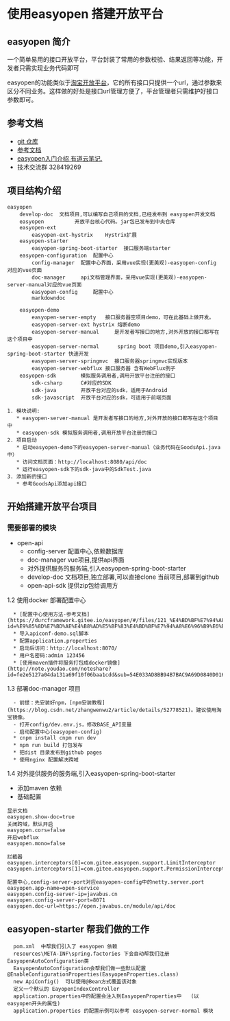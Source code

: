 # 使用easyopen 搭建开放平台

## easyopen 简介
一个简单易用的接口开放平台，平台封装了常用的参数校验、结果返回等功能，开发者只需实现业务代码即可

easyopen的功能类似于[淘宝开放平台](https://open.taobao.com/api.htm?docId=4&docType=2)，它的所有接口只提供一个url，通过参数来区分不同业务。这样做的好处是接口url管理方便了，平台管理者只需维护好接口参数即可。

## 参考文档
* [git 仓库](https://gitee.com/durcframework/easyopen)
* [参考文档](https://durcframework.gitee.io/easyopen)
* [easyopen入门介绍 有道云笔记](http://note.youdao.com/noteshare?id=f3e96ad5fcae4b1d206461c93305feea&sub=073458F601AD435D8D95A96F59FC4E2B)<a href="https://share.weiyun.com/5uxeUUl" sec="8kvdxs">.</a>
* 技术交流群  328419269

## 项目结构介绍
```
easyopen
    develop-doc  文档项目,可以编写自己项目的文档,已经发布到 easyopen开发文档  
    easyopen	      开放平台核心代码。jar包已发布到中央仓库
    easyopen-ext
        easyopen-ext-hystrix	Hystrix扩展
    easyopen-starter
        easyopen-spring-boot-starter  接口服务端starter
    easyopen-configuration  配置中心
        config-manager	配置中心界面，采用vue实现(更美观)-easyopen-config  对应的vue页面
        doc-manager		api文档管理界面，采用vue实现(更美观)-easyopen-server-manual对应的vue页面
        easyopen-config  	配置中心
        markdowndoc
    
    easyopen-demo
        easyopen-server-empty	接口服务器空项目demo，可在此基础上做开发。
        easyopen-server-ext	hystrix 熔断demo
        easyopen-server-manual     是开发者写接口的地方,对外开放的接口都写在这个项目中
        easyopen-server-normal      spring boot 项目demo,引入easyopen-spring-boot-starter 快速开发
        easyopen-server-springmvc  接口服务器springmvc实现版本
        easyopen-server-webflux	接口服务器 含有WebFlux例子
    easyopen-sdk        模拟服务调用者,调用开放平台注册的接口
        sdk-csharp	    C#对应的SDK
        sdk-java		开放平台对应的sdk，适用于Android
        sdk-javascript	开放平台对应的sdk，可适用于前端页面
        
1. 模块说明:
   * easyopen-server-manual 是开发者写接口的地方,对外开放的接口都写在这个项目中
   * easyopen-sdk 模拟服务调用者,调用开放平台注册的接口
2. 项目启动
   * 启动easyopen-demo下的easyopen-server-manual（业务代码在GoodsApi.java中）
   * 访问文档页面：http://localhost:8080/api/doc
   * 运行easyopen-sdk下的sdk-java中的SdkTest.java
3. 添加新的接口
   * 参考GoodsApi添加api接口

```

## 开始搭建开放平台项目
### 需要部署的模块
* open-api
    * config-server 配置中心,依赖数据库
    * doc-manager   vue项目,提供api界面
    * 对外提供服务的服务端,引入easyopen-spring-boot-starter
    * develop-doc   文档项目,独立部署,可以直接clone 当前项目,部署到github
    * open-api-sdk 提供zip包给调用方

1.2 使用docker 部署配置中心
      
      * [配置中心使用方法-参考文档](https://durcframework.gitee.io/easyopen/#/files/121_%E4%BD%BF%E7%94%A8%E9%85%8D%E7%BD%AE%E4%B8%AD%E5%BF%83%EF%BC%88v1.10.0%EF%BC%89?id=%E9%85%8D%E7%BD%AE%E4%B8%AD%E5%BF%83%E4%BD%BF%E7%94%A8%E6%96%B9%E6%B3%95)
      * 导入apiconf-demo.sql脚本
      * 配置application.properties
      * 启动后访问：http://localhost:8070/
      * 用户名密码:admin 123456  
      * [使用maven插件将服务打包成docker镜像](http://note.youdao.com/noteshare?id=fe2e5127a04da131a69f10f06baa1cdd&sub=54E033AD8BB94B7BAC9A69D0840D0164)
      
1.3 部署doc-manager 项目

      - 前提：先安装好npm，[npm安装教程](https://blog.csdn.net/zhangwenwu2/article/details/52778521)。建议使用淘宝镜像。
      - 打开config/dev.env.js，修改BASE_API变量
      - 启动配置中心(easyopen-config)
      * cnpm install cnpm run dev
      * npm run build 打包发布 
      * 把dist 目录发布到github pages 
      * 使用nginx 配置解决跨域 
  
1.4 对外提供服务的服务端,引入easyopen-spring-boot-starter
  * 添加maven 依赖
  * 基础配置
  
```
显示文档
easyopen.show-doc=true
关闭跨域，默认开启
easyopen.cors=false
开启webflux
easyopen.mono=false

拦截器
easyopen.interceptors[0]=com.gitee.easyopen.support.LimitInterceptor
easyopen.interceptors[1]=com.gitee.easyopen.support.PermissionInterceptor

配置中心,config-server-port对应easyopen-config中的netty.server.port
easyopen.app-name=open-service
easyopen.config-server-ip=javabus.cn
easyopen.config-server-port=8071
easyopen.doc-url=https://open.javabus.cn/module/api/doc

```
  
## easyopen-starter  帮我们做的工作
      pom.xml  中帮我们引入了 easyopen 依赖
      resources\META-INF\spring.factories 下会自动帮我们注册EasyopenAutoConfiguration类
      EasyopenAutoConfiguration会帮我们做一些默认配置 @EnableConfigurationProperties(EasyopenProperties.class)
      new ApiConfig()  可以使用@Bean方式覆盖该对象
      定义一个默认的 EayopenIndexController 
      application.properties中的配置会注入到EasyopenProperties中   (以easyopen开头的属性)
      application.properties 的配置示例可以参考 easyopen-server-normal 模块
